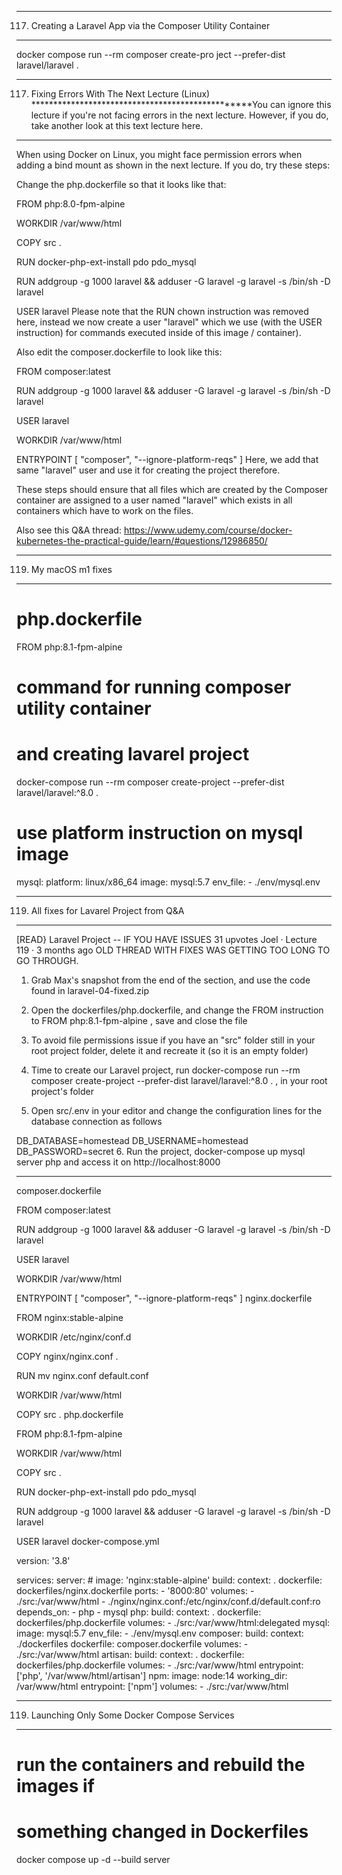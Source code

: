 *************************************************
117. Creating a Laravel App via the Composer Utility Container
*************************************************

docker compose run --rm composer create-pro
ject --prefer-dist laravel/laravel .





*************************************************
117. Fixing Errors With The Next Lecture (Linux)
*************************************************You can ignore this lecture if you're not facing errors in the next lecture. However, if you do, take another look at this text lecture here.

---

When using Docker on Linux, you might face permission errors when adding a bind mount as shown in the next lecture. If you do, try these steps:

Change the php.dockerfile so that it looks like that:

FROM php:8.0-fpm-alpine
 
WORKDIR /var/www/html
 
COPY src .
 
RUN docker-php-ext-install pdo pdo_mysql
 
RUN addgroup -g 1000 laravel && adduser -G laravel -g laravel -s /bin/sh -D laravel
 
USER laravel
Please note that the RUN chown instruction was removed here, instead we now create a user "laravel" which we use (with the USER instruction) for commands executed inside of this image / container).

Also edit the composer.dockerfile to look like this:

FROM composer:latest
 
RUN addgroup -g 1000 laravel && adduser -G laravel -g laravel -s /bin/sh -D laravel
 
USER laravel
 
WORKDIR /var/www/html
 
ENTRYPOINT [ "composer", "--ignore-platform-reqs" ]
Here, we add that same "laravel" user and use it for creating the project therefore.

These steps should ensure that all files which are created by the Composer container are assigned to a user named "laravel" which exists in all containers which have to work on the files.

Also see this Q&A thread: https://www.udemy.com/course/docker-kubernetes-the-practical-guide/learn/#questions/12986850/





*************************************************
119. My macOS m1 fixes
*************************************************

# php.dockerfile
FROM php:8.1-fpm-alpine

# command for running composer utility container
# and creating lavarel project
docker-compose run --rm composer create-project --prefer-dist laravel/laravel:^8.0 .

# use platform instruction on mysql image
mysql:
    platform: linux/x86_64
    image: mysql:5.7
    env_file:
      - ./env/mysql.env




*************************************************
119. All fixes for Lavarel Project from Q&A
*************************************************


[READ} Laravel Project -- IF YOU HAVE ISSUES
31 upvotes
Joel · Lecture 119 · 3 months ago
OLD THREAD WITH FIXES WAS GETTING TOO LONG TO GO THROUGH.

1. Grab Max's snapshot from the end of the section, and use the code found in laravel-04-fixed.zip

2. Open the dockerfiles/php.dockerfile, and change the FROM instruction to FROM php:8.1-fpm-alpine , save and close the file

3. To avoid file permissions issue if you have an "src" folder still in your root project folder, delete it and recreate it (so it is an empty folder)

4. Time to create our Laravel project, run docker-compose run --rm composer create-project --prefer-dist laravel/laravel:^8.0 . , in your root project's folder

5. Open src/.env in your editor and change the configuration lines for the database connection as follows

DB_DATABASE=homestead
DB_USERNAME=homestead
DB_PASSWORD=secret
6. Run the project, docker-compose up mysql server php and access it on http://localhost:8000

---

composer.dockerfile

FROM composer:latest
 
RUN addgroup -g 1000 laravel && adduser -G laravel -g laravel -s /bin/sh -D laravel
 
USER laravel 
 
WORKDIR /var/www/html
 
ENTRYPOINT [ "composer", "--ignore-platform-reqs" ]
nginx.dockerfile

FROM nginx:stable-alpine
 
WORKDIR /etc/nginx/conf.d
 
COPY nginx/nginx.conf .
 
RUN mv nginx.conf default.conf
 
WORKDIR /var/www/html
 
COPY src .
php.dockerfile

FROM php:8.1-fpm-alpine
 
WORKDIR /var/www/html
 
COPY src .
 
RUN docker-php-ext-install pdo pdo_mysql
 
RUN addgroup -g 1000 laravel && adduser -G laravel -g laravel -s /bin/sh -D laravel
 
USER laravel
docker-compose.yml

version: '3.8'
 
services:
    server:
        # image: 'nginx:stable-alpine'
        build:
            context: .
            dockerfile: dockerfiles/nginx.dockerfile
        ports:
            - '8000:80'
        volumes:
            - ./src:/var/www/html
            - ./nginx/nginx.conf:/etc/nginx/conf.d/default.conf:ro
        depends_on:
            - php
            - mysql
    php:
        build:
            context: .
            dockerfile: dockerfiles/php.dockerfile
        volumes:
            - ./src:/var/www/html:delegated
    mysql:
        image: mysql:5.7
        env_file:
            - ./env/mysql.env
    composer:
        build:
            context: ./dockerfiles
            dockerfile: composer.dockerfile
        volumes:
            - ./src:/var/www/html
    artisan:
        build:
            context: .
            dockerfile: dockerfiles/php.dockerfile
        volumes:
            - ./src:/var/www/html
        entrypoint: ['php', '/var/www/html/artisan']
    npm:
        image: node:14
        working_dir: /var/www/html
        entrypoint: ['npm']
        volumes:
            - ./src:/var/www/html





*************************************************
119. Launching Only Some Docker Compose Services
*************************************************

# run the containers and rebuild the images if
# something changed in Dockerfiles 
docker compose up -d --build server